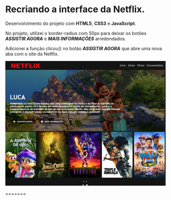 # Recriando a interface da Netflix.
 
 Desenvolvimento do projeto com **HTML5**, **CSS3** e **JavaScript**. 

 No projeto, utilizei o border-radius com 50px para deixar os botões **_ASSISTIR AGORA_** e **_MAIS INFORMAÇÕES_** arredondados.

 Adicionei a função clicou() no botão **_ASSISTIR AGORA_** que abre uma nova aba com o site da Netflix.

<p align="center">
  <img src=".github/imgNetflix.png">
</p> 
 
=======
 